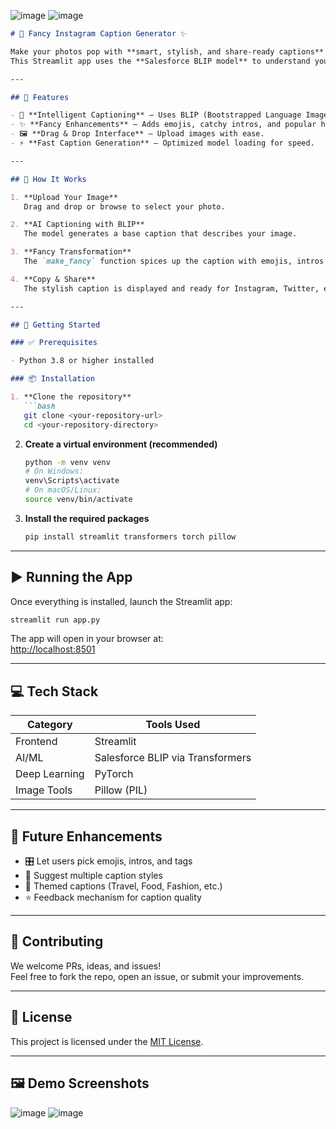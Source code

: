 
![image](https://github.com/user-attachments/assets/723471c6-7e79-433a-9698-d41545207285)
![image](https://github.com/user-attachments/assets/bf704c05-3b21-4ed9-a673-939885daa716)



```markdown
# 📸 Fancy Instagram Caption Generator ✨

Make your photos pop with **smart, stylish, and share-ready captions**!  
This Streamlit app uses the **Salesforce BLIP model** to understand your image and generate trendy, emoji-filled, hashtag-ready Instagram captions.

---

## 🚀 Features

- 🤖 **Intelligent Captioning** – Uses BLIP (Bootstrapped Language Image Pretraining) to describe your photo.
- ✨ **Fancy Enhancements** – Adds emojis, catchy intros, and popular hashtags.
- 🖼️ **Drag & Drop Interface** – Upload images with ease.
- ⚡ **Fast Caption Generation** – Optimized model loading for speed.

---

## 🧠 How It Works

1. **Upload Your Image**  
   Drag and drop or browse to select your photo.

2. **AI Captioning with BLIP**  
   The model generates a base caption that describes your image.

3. **Fancy Transformation**  
   The `make_fancy` function spices up the caption with emojis, intros, and hashtags.

4. **Copy & Share**  
   The stylish caption is displayed and ready for Instagram, Twitter, etc.

---

## 🔧 Getting Started

### ✅ Prerequisites

- Python 3.8 or higher installed

### 📦 Installation

1. **Clone the repository**
   ```bash
   git clone <your-repository-url>
   cd <your-repository-directory>
   ```

2. **Create a virtual environment (recommended)**
   ```bash
   python -m venv venv
   # On Windows:
   venv\Scripts\activate
   # On macOS/Linux:
   source venv/bin/activate
   ```

3. **Install the required packages**
   ```bash
   pip install streamlit transformers torch pillow
   ```

---

## ▶️ Running the App

Once everything is installed, launch the Streamlit app:

```bash
streamlit run app.py
```

The app will open in your browser at:  
[http://localhost:8501](http://localhost:8501)

---

## 💻 Tech Stack

| Category     | Tools Used                      |
|--------------|----------------------------------|
| Frontend     | Streamlit                        |
| AI/ML        | Salesforce BLIP via Transformers |
| Deep Learning| PyTorch                          |
| Image Tools  | Pillow (PIL)                     |

---

## 🔮 Future Enhancements

- 🎛️ Let users pick emojis, intros, and tags
- 🧠 Suggest multiple caption styles
- 🌈 Themed captions (Travel, Food, Fashion, etc.)
- ⭐ Feedback mechanism for caption quality

---

## 🤝 Contributing

We welcome PRs, ideas, and issues!  
Feel free to fork the repo, open an issue, or submit your improvements.

---

## 📜 License

This project is licensed under the [MIT License](LICENSE).

---

## 🖼️ Demo Screenshots

![image](https://github.com/user-attachments/assets/723471c6-7e79-433a-9698-d41545207285)
![image](https://github.com/user-attachments/assets/bf704c05-3b21-4ed9-a673-939885daa716)
```

